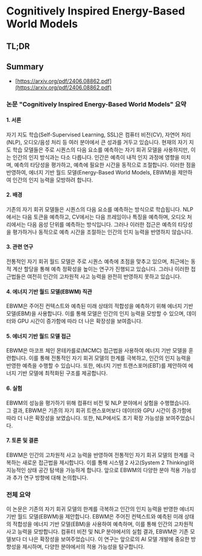 # Cognitively Inspired Energy-Based World Models
## TL;DR
## Summary
- [https://arxiv.org/pdf/2406.08862.pdf](https://arxiv.org/pdf/2406.08862.pdf)

### 논문 "Cognitively Inspired Energy-Based World Models" 요약

#### 1. 서론
자기 지도 학습(Self-Supervised Learning, SSL)은 컴퓨터 비전(CV), 자연어 처리(NLP), 오디오/음성 처리 등 여러 분야에서 큰 성과를 거두고 있습니다. 현재의 자기 지도 학습 모델들은 주로 시퀀스의 다음 요소를 예측하는 자기 회귀 모델을 사용하지만, 이는 인간의 인지 방식과는 다소 다릅니다. 인간은 예측이 내적 인지 과정에 영향을 미치며, 예측의 타당성을 평가하고, 예측에 필요한 시간을 동적으로 조절합니다. 이러한 점을 반영하여, 에너지 기반 월드 모델(Energy-Based World Models, EBWM)을 제안하여 인간의 인지 능력을 모방하려 합니다.

#### 2. 배경
기존의 자기 회귀 모델들은 시퀀스의 다음 요소를 예측하는 방식으로 학습됩니다. NLP에서는 다음 토큰을 예측하고, CV에서는 다음 프레임이나 특징을 예측하며, 오디오 처리에서는 다음 음성 단위를 예측하는 방식입니다. 그러나 이러한 접근은 예측의 타당성을 평가하거나 동적으로 예측 시간을 조절하는 인간의 인지 능력을 반영하지 않습니다.

#### 3. 관련 연구
전통적인 자기 회귀 월드 모델은 주로 시퀀스 예측에 초점을 맞추고 있으며, 최근에는 동적 계산 할당을 통해 예측 정확성을 높이는 연구가 진행되고 있습니다. 그러나 이러한 접근법들은 여전히 인간의 고차원적 사고 능력을 완전히 반영하지 못하고 있습니다.

#### 4. 에너지 기반 월드 모델(EBWM) 직관
EBWM은 주어진 컨텍스트와 예측된 미래 상태의 적합성을 예측하기 위해 에너지 기반 모델(EBM)을 사용합니다. 이를 통해 모델은 인간의 인지 능력을 모방할 수 있으며, 데이터와 GPU 시간이 증가함에 따라 더 나은 확장성을 보여줍니다.

#### 5. 에너지 기반 월드 모델 접근
EBWM은 마코프 체인 몬테카를로(MCMC) 접근법을 사용하여 에너지 기반 모델을 훈련합니다. 이를 통해 전통적인 자기 회귀 모델의 한계를 극복하고, 인간의 인지 능력을 반영한 예측을 수행할 수 있습니다. 또한, 에너지 기반 트랜스포머(EBT)를 제안하여 에너지 기반 모델에 최적화된 구조를 제공합니다.

#### 6. 실험
EBWM의 성능을 평가하기 위해 컴퓨터 비전 및 NLP 분야에서 실험을 수행했습니다. 그 결과, EBWM은 기존의 자기 회귀 트랜스포머보다 데이터와 GPU 시간이 증가함에 따라 더 나은 확장성을 보였습니다. 또한, NLP에서도 초기 확장 가능성을 보여주었습니다.

#### 7. 토론 및 결론
EBWM은 인간의 고차원적 사고 능력을 반영하여 전통적인 자기 회귀 모델의 한계를 극복하는 새로운 접근법을 제시합니다. 이를 통해 시스템 2 사고(System 2 Thinking)와 지능적인 상태 공간 탐색을 가능하게 합니다. 앞으로 EBWM의 다양한 분야 적용 가능성과 추가 연구 방향에 대해 논의합니다.

### 전체 요약
이 논문은 기존의 자기 회귀 모델의 한계를 극복하고 인간의 인지 능력을 반영한 에너지 기반 월드 모델(EBWM)을 제안합니다. EBWM은 주어진 컨텍스트와 예측된 미래 상태의 적합성을 에너지 기반 모델(EBM)을 사용하여 예측하며, 이를 통해 인간의 고차원적 사고 능력을 모방합니다. 컴퓨터 비전 및 NLP 분야에서의 실험 결과, EBWM은 기존 모델보다 더 나은 확장성을 보여주었습니다. 이 연구는 앞으로의 AI 모델 개발에 중요한 방향성을 제시하며, 다양한 분야에서의 적용 가능성을 탐구합니다.